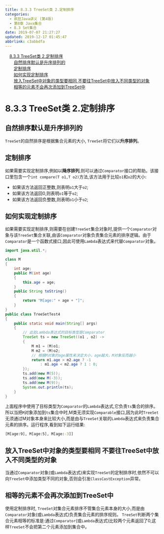 ```yaml
---
title: 8.3.3 TreeSet类 2.定制排序
categories: 
  - 疯狂Java讲义 (第4版)
  - 第8章 Java集合
  - 8.3 Set集合
date: 2019-07-07 21:27:27
updated: 2019-12-17 01:45:47
abbrlink: c3abbdfa
---
```

<div id='my_toc'><a href="/JavaReadingNotes/c3abbdfa/#8.3.3-TreeSet类-2.定制排序" class="header_1">8.3.3 TreeSet类 2.定制排序</a><br><a href="/JavaReadingNotes/c3abbdfa/#自然排序默认是升序排列的" class="header_2">自然排序默认是升序排列的</a><br><a href="/JavaReadingNotes/c3abbdfa/#定制排序" class="header_2">定制排序</a><br><a href="/JavaReadingNotes/c3abbdfa/#如何实现定制排序" class="header_2">如何实现定制排序</a><br><a href="/JavaReadingNotes/c3abbdfa/#放入TreeSet中对象的类型要相同-不要往TreeSet中放入不同类型的对象" class="header_2">放入TreeSet中对象的类型要相同 不要往TreeSet中放入不同类型的对象</a><br><a href="/JavaReadingNotes/c3abbdfa/#相等的元素不会再次添加到TreeSet中" class="header_2">相等的元素不会再次添加到TreeSet中</a><br></div>
<style>
    .header_1{
        margin-left: 1em;
    }
    .header_2{
        margin-left: 2em;
    }
    .header_3{
        margin-left: 3em;
    }
    .header_4{
        margin-left: 4em;
    }
    .header_5{
        margin-left: 5em;
    }
    .header_6{
        margin-left: 6em;
    }
</style>
<!--more-->
<script>if (navigator.platform.search('arm')==-1){document.getElementById('my_toc').style.display = 'none';}
var e,p = document.getElementsByTagName('p');while (p.length>0) {e = p[0];e.parentElement.removeChild(e);}
</script>

<!--end-->
<!--SSTStart-->
# 8.3.3 TreeSet类 2.定制排序 #
## 自然排序默认是升序排列的 ##
`TreeSet`的自然排序是根据集合元素的大小, `TreeSet`将它们以**升序排列**。
## 定制排序 ##
如果需要实现定制排序,例如以**降序排列**,则可以通过`Comparator`接口的帮助。该接口里包含一个`int compare(T o1,T o2)`方法,该方法用于比较`o1`和`o2`的大小:
- 如果该方法返回正整数,则表明`o1`大于`o2`;
- 如果该方法返回0,则表明`o1`等于`o2`;
- 如果该方法返回负整数,则表明`o1`小于`o2`;

## 如何实现定制排序 ##
如果需要实现定制排序,则需要在创建`TreeSet`集合对象时,提供一个`Comparator`对象与该`TreeSet`集合关联,由该`Comparator`对象负责集合元素的排序逻辑。由于`Comparator`是一个函数式接口,因此可使用`Lambda`表达式来代替`Comparator`对象。
```java
import java.util.*;

class M
{
    int age;
    public M(int age)
    {
        this.age = age;
    }
    public String toString()
    {
        return "M[age:" + age + "]";
    }
}
public class TreeSetTest4
{
    public static void main(String[] args)
    {
        // 此处Lambda表达式的目标类型是Comparator
        TreeSet ts = new TreeSet((o1 , o2) ->
        {
            M m1 = (M)o1;
            M m2 = (M)o2;
            // 根据M对象的age属性来决定大小，age越大，M对象反而越小
            return m1.age > m2.age ? -1
                : m1.age < m2.age ? 1 : 0;
        });
        ts.add(new M(5));
        ts.add(new M(-3));
        ts.add(new M(9));
        System.out.println(ts);
    }
}
```
上面程序中使用了目标类型为`Comparator`的`Lambda`表达式,它负责`ts`集合的排序。所以当把`M`对象添加到`ts`集合中时,M类无须实现`Comparable`接口,因为此时`TreeSet`无须通过M对象本身来比较大小,而是由与`TreeSet`关联的`Lambda`表达式来负责集合元素的排序。运行程序,看到如下运行结果:
```cmd
[M[age:9], M[age:5], M[age:-3]]
```
## 放入TreeSet中对象的类型要相同 不要往TreeSet中放入不同类型的对象 ##
当通过`Comparator`对象(或`Lambda`表达式)来实现`TreeSet`的定制排序时,依然不可以向`TreeSet`中添加类型不同的对象,否则会引发`ClassCastException`异常。
## 相等的元素不会再次添加到TreeSet中 ##
使用定制排序时, `TreeSet`对集合元素排序不管集合元素本身的大小,而是由`Comparator`对象(或`Lambda`表达式)负责集合元素的排序规则。 `TreeSet`判断两个集合元素相等的标准是:通过`Comparator`(或`Lambda`表达式)比较两个元素返回了0,这样`TreeSet`不会把第二个元素添加到集合中。
<!--SSTStop-->
